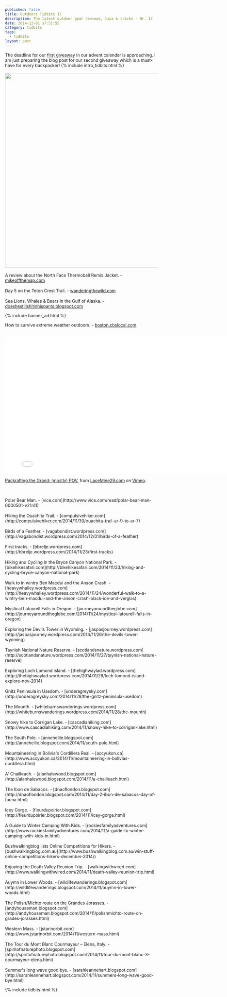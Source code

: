 ```yaml
---
published: false
title: Outdoors Tidbits 17
description: The latest outdoor gear reviews, tips & tricks - Nr. 17
date: 2014-12-01 17:51:55
category: tidbits
tags:
  - tidbits
layout: post
---
```

The deadline for our [first giveaway](http://hikeventures.com/advent-calendar-giveaway-1/) in our advent calendar is approaching. I am just preparing the blog post for our second giveaway which is a must-have for every backpacker! {% include intro_tidbits.html %}<br><br>
<a href="https://www.flickr.com/photos/90204224@N07/15351292307"><img src="https://farm4.staticflickr.com/3929/15351292307_5849419a61_o.jpg" width="640" height="640"></a><!--more-->
<br><br>
A review about the North Face Thermoball Remix Jacket. - [mikeoffthemap.com](http://mikeoffthemap.com/2014/11/26/the-north-face-thermoball-remix-jacket-review)
<br><br>
Day 5 on the Teton Crest Trail. - [wanderingthewild.com](http://wanderingthewild.com/2014/11/29/teton-crest-trail-day-5)
<br><br>
Sea Lions, Whales & Bears in the Gulf of Alaska. - [doeshestillshitinhispants.blogspot.com](http://doeshestillshitinhispants.blogspot.com/2014/11/september-3-2014-deep-sea-fishing-sea.html)


{% include banner_ad.html %}

How to survive extreme weather outdoors. - [boston.cbslocal.com](http://boston.cbslocal.com/2014/11/29/eye-on-weather-surviving-extreme-weather-outdoors/)
<br><br>
<iframe src="//player.vimeo.com/video/112891615" width="800" height="450" frameborder="0" webkitallowfullscreen mozallowfullscreen allowfullscreen></iframe> <p><a href="http://vimeo.com/112891615">Packrafting the Grand: (mostly) POV.</a> from <a href="http://vimeo.com/user191910">LaceMine29.com</a> on <a href="https://vimeo.com">Vimeo</a>.</p><br><br>
Polar Bear Man. - [vice.com](http://www.vice.com/read/polar-bear-man-0000501-v21n11)
<br><br>
Hiking the Ouachita Trail. - [compulsivehiker.com](http://compulsivehiker.com/2014/11/30/ouachita-trail-ar-9-to-ar-7)
<br><br>
Birds of a Feather. - [vagabondist.wordpress.com](http://vagabondist.wordpress.com/2014/12/01/birds-of-a-feather)
<br><br>
First tracks. - [bbrelje.wordpress.com](http://bbrelje.wordpress.com/2014/11/23/first-tracks)
<br><br>
Hiking and Cycling in the Bryce Canyon National Park. - [bikehikesafari.com](http://bikehikesafari.com/2014/11/23/hiking-and-cycling-bryce-canyon-national-park)
<br><br>
Walk to in wintry Ben Macdui and the Anson Crash. - [heavywhalley.wordpress.com](http://heavywhalley.wordpress.com/2014/11/24/wonderful-walk-to-a-wintry-ben-macdui-and-the-anson-crash-black-ice-and-verglas)
<br><br>
Mystical Latourell Falls in Oregon. - [journeyaroundtheglobe.com](http://journeyaroundtheglobe.com/2014/11/24/mystical-latourell-falls-in-oregon)
<br><br>
Exploring the Devils Tower in Wyoming. - [jaspasjourney.wordpress.com](http://jaspasjourney.wordpress.com/2014/11/26/the-devils-tower-wyoming)
<br><br>
Taynish National Nature Reserve. - [scotlandsnature.wordpress.com](http://scotlandsnature.wordpress.com/2014/11/27/taynish-national-nature-reserve)
<br><br>
Exploring Loch Lomond island. - [thehighwaylad.wordpress.com](http://thehighwaylad.wordpress.com/2014/11/28/loch-lomond-island-explore-nov-2014)
<br><br>
Gnitz Peninsula in Usedom. - [underagreysky.com](http://underagreysky.com/2014/11/28/the-gnitz-peninsula-usedom)
<br><br>
The Mounth. - [whiteburnswanderings.wordpress.com](http://whiteburnswanderings.wordpress.com/2014/11/28/the-mounth)
<br><br>
Snowy hike to Corrigan Lake. - [cascadiahiking.com](http://www.cascadiahiking.com/2014/11/snowy-hike-to-corrigan-lake.html)
<br><br>
The South Pole. - [annehellie.blogspot.com](http://annehellie.blogspot.com/2014/11/south-pole.html)
<br><br>
Mountaineering in Bolivia's Cordillera Real. - [accyukon.ca](http://www.accyukon.ca/2014/11/mountaineering-in-bolivias-cordillera.html)
<br><br>
A' Chailleach. - [alanhalewood.blogspot.com](http://alanhalewood.blogspot.com/2014/11/a-chailleach.html)
<br><br>
The Ibon de Sabacos. - [dnaoflondon.blogspot.com](http://dnaoflondon.blogspot.com/2014/11/day-2-ibon-de-sabacos-day-of-fauna.html)
<br><br>
Icey Gorge. - [fleurdupoirier.blogspot.com](http://fleurdupoirier.blogspot.com/2014/11/icey-gorge.html)
<br><br>
A Guide to Winter Camping With Kids. - [rockiesfamilyadventures.com](http://www.rockiesfamilyadventures.com/2014/11/a-guide-to-winter-camping-with-kids-in.html)
<br><br>
Bushwalkingblog lists Online Competitions for Hikers. - [bushwalkingblog.com.au](http://www.bushwalkingblog.com.au/win-stuff-online-competitions-hikers-december-2014/)
<br><br>
Enjoying the Death Valley Reunion Trip. - [walkingwithwired.com](http://www.walkingwithwired.com/2014/11/death-valley-reunion-trip.html)
<br><br>
Auymn in Lower Woods. - [wildlifewanderings.blogspot.com](http://wildlifewanderings.blogspot.com/2014/11/auymn-in-lower-woods.html)
<br><br>
The Polish/Michto route on the Grandes Jorasses. - [andyhouseman.blogspot.com](http://andyhouseman.blogspot.com/2014/11/polishmichto-route-on-grades-jorasses.html)
<br><br>
Western Mass. - [jstarinorbit.com](http://www.jstarinorbit.com/2014/11/western-mass.html)
<br><br>
The Tour du Mont Blanc Courmayeur – Elena, Italy. - [spiritofnaturephoto.blogspot.com](http://spiritofnaturephoto.blogspot.com/2014/11/tour-du-mont-blanc-3-courmayeur-elena.html)
<br><br>
Summer's long wave good bye. - [sarahleannehart.blogspot.com](http://sarahleannehart.blogspot.com/2014/11/summers-long-wave-good-bye.html)

{% include tidbits.html %}
